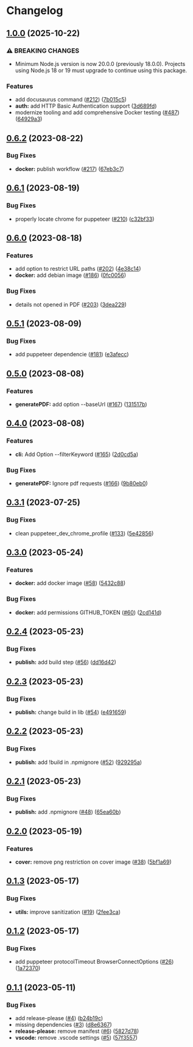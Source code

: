 # Changelog

## [1.0.0](https://github.com/jean-humann/docs-to-pdf/compare/v0.6.2...v1.0.0) (2025-10-22)


### ⚠ BREAKING CHANGES

* Minimum Node.js version is now 20.0.0 (previously 18.0.0). Projects using Node.js 18 or 19 must upgrade to continue using this package.

### Features

* add docusaurus command ([#212](https://github.com/jean-humann/docs-to-pdf/issues/212)) ([7b015c5](https://github.com/jean-humann/docs-to-pdf/commit/7b015c54be25705cabf5cb1d1b665bd66c151d94))
* **auth:** add HTTP Basic Authentication support ([3d689fd](https://github.com/jean-humann/docs-to-pdf/commit/3d689fdd7e0bf99793b32164196d6a299877bee8))
* modernize tooling and add comprehensive Docker testing ([#487](https://github.com/jean-humann/docs-to-pdf/issues/487)) ([64929a3](https://github.com/jean-humann/docs-to-pdf/commit/64929a38b50ac4e684b95aec7f9bbf1b9958ef71))

## [0.6.2](https://github.com/jean-humann/docs-to-pdf/compare/v0.6.1...v0.6.2) (2023-08-22)

### Bug Fixes

- **docker:** publish workflow ([#217](https://github.com/jean-humann/docs-to-pdf/issues/217)) ([67eb3c7](https://github.com/jean-humann/docs-to-pdf/commit/67eb3c7e7763d81eaca15f87f66ccac02cda35db))

## [0.6.1](https://github.com/jean-humann/docs-to-pdf/compare/v0.6.0...v0.6.1) (2023-08-19)

### Bug Fixes

- properly locate chrome for puppeteer ([#210](https://github.com/jean-humann/docs-to-pdf/issues/210)) ([c32bf33](https://github.com/jean-humann/docs-to-pdf/commit/c32bf33ea2c053bd97a6d27fda858994a74b723f))

## [0.6.0](https://github.com/jean-humann/docs-to-pdf/compare/v0.5.1...v0.6.0) (2023-08-18)

### Features

- add option to restrict URL paths ([#202](https://github.com/jean-humann/docs-to-pdf/issues/202)) ([4e38c14](https://github.com/jean-humann/docs-to-pdf/commit/4e38c14987b46078fa9f0ec9e59942925482510d))
- **docker:** add debian image ([#186](https://github.com/jean-humann/docs-to-pdf/issues/186)) ([0fc0056](https://github.com/jean-humann/docs-to-pdf/commit/0fc00569c716d6d311556bb9780915946a4fc940))

### Bug Fixes

- details not opened in PDF ([#203](https://github.com/jean-humann/docs-to-pdf/issues/203)) ([3dea229](https://github.com/jean-humann/docs-to-pdf/commit/3dea22996543e5f88614634afc90913a45682e51))

## [0.5.1](https://github.com/jean-humann/docs-to-pdf/compare/v0.5.0...v0.5.1) (2023-08-09)

### Bug Fixes

- add puppeteer dependencie ([#181](https://github.com/jean-humann/docs-to-pdf/issues/181)) ([e3afecc](https://github.com/jean-humann/docs-to-pdf/commit/e3afecced6b26072aaffc115b7da3d7c7bbcb7f4))

## [0.5.0](https://github.com/jean-humann/docs-to-pdf/compare/v0.4.0...v0.5.0) (2023-08-08)

### Features

- **generatePDF:** add option --baseUrl ([#167](https://github.com/jean-humann/docs-to-pdf/issues/167)) ([131517b](https://github.com/jean-humann/docs-to-pdf/commit/131517be69c49e0383e93f7124842afea078da96))

## [0.4.0](https://github.com/jean-humann/docs-to-pdf/compare/v0.3.1...v0.4.0) (2023-08-08)

### Features

- **cli:** Add Option --filterKeyword ([#165](https://github.com/jean-humann/docs-to-pdf/issues/165)) ([2d0cd5a](https://github.com/jean-humann/docs-to-pdf/commit/2d0cd5a74c639e24a3c1ccabadbc7377a4867e53))

### Bug Fixes

- **generatePDF:** Ignore pdf requests ([#166](https://github.com/jean-humann/docs-to-pdf/issues/166)) ([9b80eb0](https://github.com/jean-humann/docs-to-pdf/commit/9b80eb0898b1a1df2674db33fa42246350da8107))

## [0.3.1](https://github.com/jean-humann/docs-to-pdf/compare/v0.3.0...v0.3.1) (2023-07-25)

### Bug Fixes

- clean puppeteer_dev_chrome_profile ([#133](https://github.com/jean-humann/docs-to-pdf/issues/133)) ([5e42856](https://github.com/jean-humann/docs-to-pdf/commit/5e42856988550de459b122369704f048120a91a4))

## [0.3.0](https://github.com/jean-humann/docs-to-pdf/compare/v0.2.4...v0.3.0) (2023-05-24)

### Features

- **docker:** add docker image ([#58](https://github.com/jean-humann/docs-to-pdf/issues/58)) ([5432c88](https://github.com/jean-humann/docs-to-pdf/commit/5432c88b5181d424a6169eb942a7c803eddd6cab))

### Bug Fixes

- **docker:** add permissions GITHUB_TOKEN ([#60](https://github.com/jean-humann/docs-to-pdf/issues/60)) ([2cd141d](https://github.com/jean-humann/docs-to-pdf/commit/2cd141da5c6f72ea564bb1a29677439832c4835e))

## [0.2.4](https://github.com/jean-humann/docs-to-pdf/compare/v0.2.3...v0.2.4) (2023-05-23)

### Bug Fixes

- **publish:** add build step ([#56](https://github.com/jean-humann/docs-to-pdf/issues/56)) ([dd16d42](https://github.com/jean-humann/docs-to-pdf/commit/dd16d421173f9788c6520b9888faea6b901b061f))

## [0.2.3](https://github.com/jean-humann/docs-to-pdf/compare/v0.2.2...v0.2.3) (2023-05-23)

### Bug Fixes

- **publish:** change build in lib ([#54](https://github.com/jean-humann/docs-to-pdf/issues/54)) ([e491659](https://github.com/jean-humann/docs-to-pdf/commit/e491659a638e4072cc01b44b9de30bfd6226e80f))

## [0.2.2](https://github.com/jean-humann/docs-to-pdf/compare/v0.2.1...v0.2.2) (2023-05-23)

### Bug Fixes

- **publish:** add !build in .npmignore ([#52](https://github.com/jean-humann/docs-to-pdf/issues/52)) ([929295a](https://github.com/jean-humann/docs-to-pdf/commit/929295acf8de6bdefeb08dd5538f82e8daf3b137))

## [0.2.1](https://github.com/jean-humann/docs-to-pdf/compare/v0.2.0...v0.2.1) (2023-05-23)

### Bug Fixes

- **publish:** add .npmignore ([#48](https://github.com/jean-humann/docs-to-pdf/issues/48)) ([65ea60b](https://github.com/jean-humann/docs-to-pdf/commit/65ea60ba324b82d3c6ff5956fe40e15cf4c82657))

## [0.2.0](https://github.com/jean-humann/docs-to-pdf/compare/v0.1.3...v0.2.0) (2023-05-19)

### Features

- **cover:** remove png restriction on cover image ([#38](https://github.com/jean-humann/docs-to-pdf/issues/38)) ([5bf1a69](https://github.com/jean-humann/docs-to-pdf/commit/5bf1a69a64020c9e38f9edd162127689a60c2d17))

## [0.1.3](https://github.com/jean-humann/docs-to-pdf/compare/v0.1.2...v0.1.3) (2023-05-17)

### Bug Fixes

- **utils:** improve sanitization ([#19](https://github.com/jean-humann/docs-to-pdf/issues/19)) ([2fee3ca](https://github.com/jean-humann/docs-to-pdf/commit/2fee3ca94b133ab496a567be4bb695a26248d076))

## [0.1.2](https://github.com/jean-humann/docs-to-pdf/compare/v0.1.1...v0.1.2) (2023-05-17)

### Bug Fixes

- add puppeteer protocolTimeout BrowserConnectOptions ([#26](https://github.com/jean-humann/docs-to-pdf/issues/26)) ([1a72370](https://github.com/jean-humann/docs-to-pdf/commit/1a723706c40e409a8305828f1991f6f4830f8c7f))

## [0.1.1](https://github.com/jean-humann/docs-to-pdf/compare/0.1.0...v0.1.1) (2023-05-11)

### Bug Fixes

- add release-please ([#4](https://github.com/jean-humann/docs-to-pdf/issues/4)) ([b24b19c](https://github.com/jean-humann/docs-to-pdf/commit/b24b19c4b1172a27746118cd27ff83acd239cd39))
- missing dependencies ([#3](https://github.com/jean-humann/docs-to-pdf/issues/3)) ([d8e6367](https://github.com/jean-humann/docs-to-pdf/commit/d8e63677adac94d2d9a43c46d9ce5c94a84cb378))
- **release-please:** remove manifest ([#6](https://github.com/jean-humann/docs-to-pdf/issues/6)) ([5827d78](https://github.com/jean-humann/docs-to-pdf/commit/5827d789831438fc01dd3b158847febf8c6af8e6))
- **vscode:** remove .vscode settings ([#5](https://github.com/jean-humann/docs-to-pdf/issues/5)) ([57f3557](https://github.com/jean-humann/docs-to-pdf/commit/57f3557909da02bbb3b7711b9a9ee38ecac57ee9))
